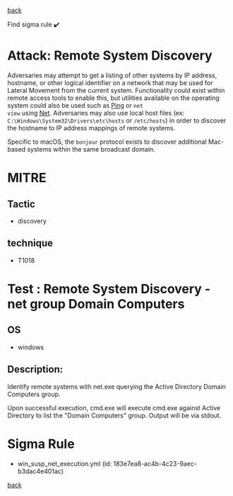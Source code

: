 
[back](../index.md)

Find sigma rule :heavy_check_mark: 

# Attack: Remote System Discovery 

Adversaries may attempt to get a listing of other systems by IP address, hostname, or other logical identifier on a network that may be used for Lateral Movement from the current system. Functionality could exist within remote access tools to enable this, but utilities available on the operating system could also be used such as  [Ping](https://attack.mitre.org/software/S0097) or <code>net view</code> using [Net](https://attack.mitre.org/software/S0039). Adversaries may also use local host files (ex: <code>C:\Windows\System32\Drivers\etc\hosts</code> or <code>/etc/hosts</code>) in order to discover the hostname to IP address mappings of remote systems. 

Specific to macOS, the <code>bonjour</code> protocol exists to discover additional Mac-based systems within the same broadcast domain.

# MITRE
## Tactic
  - discovery


## technique
  - T1018


# Test : Remote System Discovery - net group Domain Computers
## OS
  - windows


## Description:
Identify remote systems with net.exe querying the Active Directory Domain Computers group.

Upon successful execution, cmd.exe will execute cmd.exe against Active Directory to list the "Domain Computers" group. Output will be via stdout.


# Sigma Rule
 - win_susp_net_execution.yml (id: 183e7ea8-ac4b-4c23-9aec-b3dac4e401ac)



[back](../index.md)
